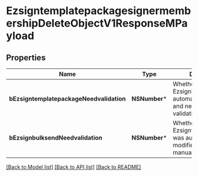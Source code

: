 # EzsigntemplatepackagesignermembershipDeleteObjectV1ResponseMPayload

## Properties
Name | Type | Description | Notes
------------ | ------------- | ------------- | -------------
**bEzsigntemplatepackageNeedvalidation** | **NSNumber*** | Whether the Ezsignbulksend was automatically modified and needs a manual validation | 
**bEzsignbulksendNeedvalidation** | **NSNumber*** | Whether the Ezsigntemplatepackage was automatically modified and needs a manual validation | 

[[Back to Model list]](../README.md#documentation-for-models) [[Back to API list]](../README.md#documentation-for-api-endpoints) [[Back to README]](../README.md)


